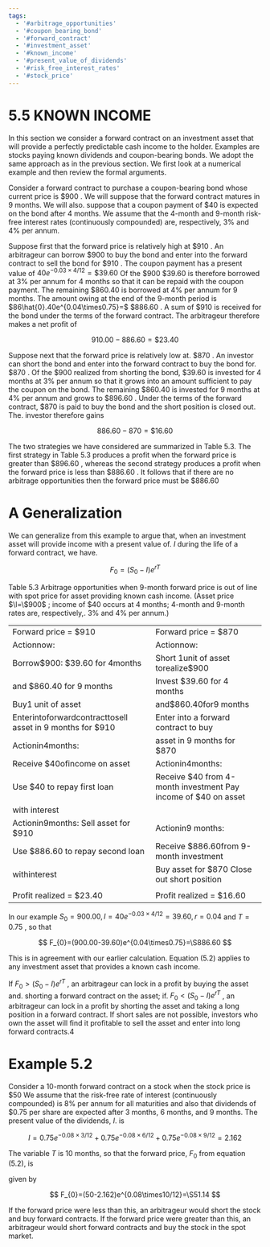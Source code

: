 ```yaml
---
tags:
  - '#arbitrage_opportunities'
  - '#coupon_bearing_bond'
  - '#forward_contract'
  - '#investment_asset'
  - '#known_income'
  - '#present_value_of_dividends'
  - '#risk_free_interest_rates'
  - '#stock_price'
---
```

# 5.5 KNOWN INCOME  

In this section we consider a forward contract on an investment asset that will provide a perfectly predictable cash income to the holder. Examples are stocks paying known dividends and coupon-bearing bonds. We adopt the same approach as in the previous section. We first look at a numerical example and then review the formal arguments.  

Consider a forward contract to purchase a coupon-bearing bond whose current price is $\$900$ . We will suppose that the forward contract matures in 9 months. We will also. suppose that a coupon payment of $\$40$ is expected on the bond after 4 months. We assume that the 4-month and 9-month risk-free interest rates (continuously compounded) are, respectively, $3\%$ and $4\%$ per annum.  

Suppose first that the forward price is relatively high at $\$910$ . An arbitrageur can borrow $\$900$ to buy the bond and enter into the forward contract to sell the bond for $\$910$ . The coupon payment has a present value of $40e^{-0.03\times4/12}=\$39.60$ Of the $\$900$ $\$39.60$ is therefore borrowed at $3\%$ per annum for 4 months so that it can be repaid with the coupon payment. The remaining $\$860.40$ is borrowed at $4\%$ per annum for 9 months. The amount owing at the end of the 9-month period is $86\hat{0}.40e^{0.04\times0.75}=$ $\$886.60$ . A sum of $\$910$ is received for the bond under the terms of the forward contract. The arbitrageur therefore makes a net profit of  

$$
910.00-886.60=\$23.40
$$  

Suppose next that the forward price is relatively low at. $\$870$ . An investor can short the bond and enter into the forward contract to buy the bond for. $\$870$ . Of the $\$900$ realized from shorting the bond, $\$39.60$ is invested for 4 months at $3\%$ per annum so that it grows into an amount sufficient to pay the coupon on the bond. The remaining $\$860.40$ is invested for 9 months at $4\%$ per annum and grows to $\$896.60$ . Under the terms of the forward contract, $\$870$ is paid to buy the bond and the short position is closed out. The. investor therefore gains  

$$
886.60-870=\$16.60
$$  

The two strategies we have considered are summarized in Table 5.3. The first strategy in Table 5.3 produces a profit when the forward price is greater than $\$896.60$ , whereas the second strategy produces a profit when the forward price is less than $\$886.60$ . It follows that if there are no arbitrage opportunities then the forward price must be $\$886.60$  

# A Generalization  

We can generalize from this example to argue that, when an investment asset will provide income with a present value of. $I$ during the life of a forward contract, we have.  

$$
F_{0}=(S_{0}-I)e^{r T}
$$  

Table 5.3  Arbitrage opportunities when 9-month forward price is out of line with spot price for asset providing known cash income. (Asset price $\l=\$900$ ; income of $\$40$ occurs at 4 months; 4-month and 9-month rates are, respectively,. $3\%$ and $4\%$ per annum.)   


<html><body><table><tr><td>Forward price = $910</td><td>Forward price = $870</td></tr><tr><td>Actionnow:</td><td>Actionnow:</td></tr><tr><td>Borrow$900: $39.60 for 4months</td><td>Short 1unit of asset torealize$900</td></tr><tr><td>and $860.40 for 9 months</td><td>Invest $39.60 for 4 months</td></tr><tr><td>Buy1 unit of asset</td><td>and$860.40for9 months</td></tr><tr><td>Enterintoforwardcontracttosell asset in 9 months for $910</td><td>Enter into a forward contract to buy</td></tr><tr><td>Actionin4months:</td><td>asset in 9 months for $870</td></tr><tr><td>Receive $40ofincome on asset</td><td>Actionin4months:</td></tr><tr><td>Use $40 to repay first loan</td><td>Receive $40 from 4-month investment Pay income of $40 on asset</td></tr><tr><td>with interest</td><td></td></tr><tr><td>Actionin9months: Sell asset for $910</td><td>Actionin9 months:</td></tr><tr><td>Use $886.60 to repay second loan</td><td>Receive $886.60from 9-month investment</td></tr><tr><td>withinterest</td><td>Buy asset for $870 Close out short position</td></tr><tr><td></td><td></td></tr><tr><td>Profit realized = $23.40</td><td>Profit realized = $16.60</td></tr></table></body></html>  

In our example $S_{0}=900.00,I=40e^{-0.03\times4/12}=39.60,r=0.04$ and $T=0.75$ , so that  

$$
F_{0}=(900.00-39.60)e^{0.04\times0.75}=\S886.60
$$  

This is in agreement with our earlier calculation. Equation (5.2) applies to any investment asset that provides a known cash income.  

If $F_{0}>(S_{0}-I)e^{r T}$ , an arbitrageur can lock in a profit by buying the asset and. shorting a forward contract on the asset; if. $F_{0}<(S_{0}-I)e^{r T}$ , an arbitrageur can lock in a profit by shorting the asset and taking a long position in a forward contract. If short sales are not possible, investors who own the asset will find it profitable to sell the asset and enter into long forward contracts.4  

# Example 5.2  

Consider a 10-month forward contract on a stock when the stock price is $\$50$ We assume that the risk-free rate of interest (continuously compounded) is $8\%$ per annum for all maturities and also that dividends of $\$0.75$ per share are expected after 3 months, 6 months, and 9 months. The present value of the dividends, $I.$ is  

$$
I=0.75e^{-0.08\times3/12}+0.75e^{-0.08\times6/12}+0.75e^{-0.08\times9/12}=2.162
$$  

The variable $T$ is 10 months, so that the forward price, $F_{0}$ from equation (5.2), is  

given by  

$$
F_{0}=(50-2.162)e^{0.08\times10/12}=\S51.14
$$  

If the forward price were less than this, an arbitrageur would short the stock and buy forward contracts. If the forward price were greater than this, an arbitrageur would short forward contracts and buy the stock in the spot market.  
